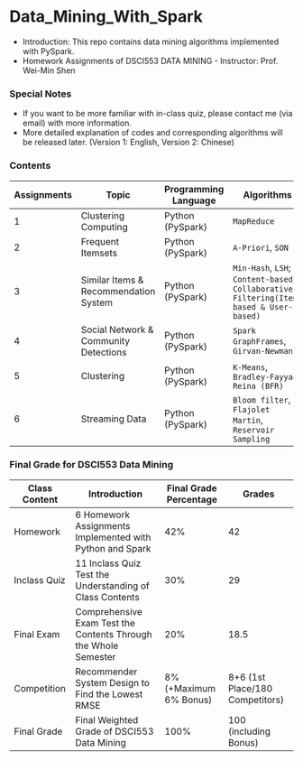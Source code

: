 # Data_Mining_With_Spark

- Introduction: This repo contains data mining algorithms implemented with PySpark. 
- Homework Assignments of DSCI553 DATA MINING - Instructor: Prof. Wei-Min Shen

### Special Notes
- If you want to be more familiar with in-class quiz, please contact me (via email) with more information.
- More detailed explanation of codes and corresponding algorithms will be released later. (Version 1: English, Version 2: Chinese)
### Contents
| Assignments | Topic | Programming Language |    Algorithms    | Grades |
| ----------- | ----- | -------------------- | ----------------- | ----- |
|      1      | Clustering Computing | Python (PySpark) | `MapReduce` | 7/7 |
|      2      | Frequent Itemsets | Python (PySpark) | `A-Priori`, `SON` | 7/7 |
|      3      | Similar Items & Recommendation System | Python (PySpark) | `Min-Hash`, `LSH`; `Content-based`, `Collaborative Filtering(Item-based & User-based)` | 7/7 |
|      4      | Social Network & Community Detections | Python (PySpark) | `Spark GraphFrames`, `Girvan-Newman` | 7/7 |
|      5      | Clustering | Python (PySpark) | `K-Means`, `Bradley-Fayyad-Reina (BFR)` | 7/7 |
|      6      | Streaming Data | Python (PySpark) | `Bloom filter`, `Flajolet Martin`, `Reservoir Sampling` | 7/7 |


### Final Grade for DSCI553 Data Mining
| Class Content | Introduction | Final Grade Percentage | Grades |
| ------------- | ------------ | ---------------------- | ------ |
|      Homework      | 6 Homework Assignments Implemented with Python and Spark | 42% | 42 |
|      Inclass Quiz      | 11 Inclass Quiz Test the Understanding of Class Contents | 30% | 29 |
|      Final Exam      | Comprehensive Exam Test the Contents Through the Whole Semester | 20% | 18.5 |
|      Competition      | Recommender System Design to Find the Lowest RMSE | 8%(+Maximum 6% Bonus) | 8+6 (1st Place/180 Competitors) |
|      Final Grade      | Final Weighted Grade of DSCI553 Data Mining | 100% | 100 (including Bonus) |


